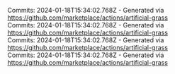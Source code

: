 Commits: 2024-01-18T15:34:02.768Z - Generated via https://github.com/marketplace/actions/artificial-grass
<br>
Commits: 2024-01-18T15:34:02.768Z - Generated via https://github.com/marketplace/actions/artificial-grass
<br>
Commits: 2024-01-18T15:34:02.768Z - Generated via https://github.com/marketplace/actions/artificial-grass
<br>
Commits: 2024-01-18T15:34:02.768Z - Generated via https://github.com/marketplace/actions/artificial-grass
<br>
